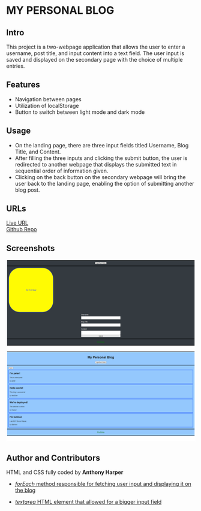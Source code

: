 # MY PERSONAL BLOG

## Intro
This project is a two-webpage application that allows the user to enter a username, post title, and input content into a text field. The user input is saved and displayed on the secondary page with the choice of multiple entries.

## Features

- Navigation between pages
- Utilization of localStorage
- Button to switch between light mode and dark mode

## Usage 

- On the landing page, there are three input fields titled Username, Blog Title, and Content.
- After filling the three inputs and clicking the submit button, the user is redirected to another webpage that displays the submitted text in sequential order of information given.
- Clicking on the back button on the secondary webpage will bring the user back to the landing page, enabling the option of submitting another blog post.

## URLs
[Live URL](https://aharper2568.github.io/my-personal-blog/) \
[Github Repo](https://github.com/aharper2568/my-personal-blog)

## Screenshots

![Screenshot of landing page with darkmode](./assets/images/blogscreen1.png)
![Screenshot of blog page with lightmode](./assets/images/blogscreen2.png)


## Author and Contributors

HTML and CSS fully coded by **Anthony Harper** 

- [*forEach* method responsible for fetching user input and displaying it on the blog](https://developer.mozilla.org/en-US/docs/Web/JavaScript/Reference/Global_Objects/Array/forEach) 

- [*textarea* HTML element that allowed for a bigger input field](https://developer.mozilla.org/en-US/docs/Web/HTML/Element/textarea)
